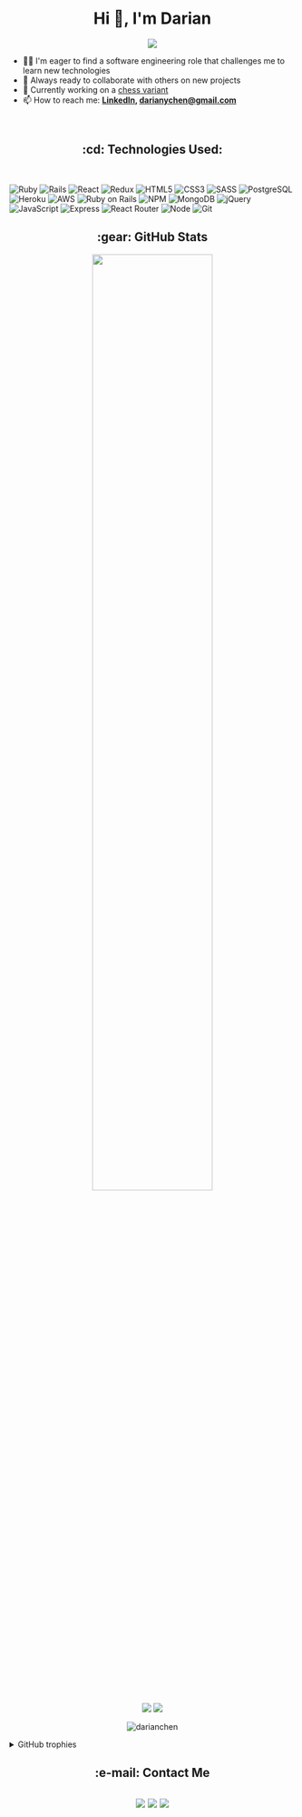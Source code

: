 <h1 align="center">Hi 👋, I'm Darian</h1>
<div align="center" > <img src="https://readme-typing-svg.demolab.com?font=Fira+Code&size=27&pause=1000&background=51FFB700&center=true&vCenter=true&lines=Full+Stack+Web+Developer" /> </div>

- 👨‍💻 I'm eager to find a software engineering role that challenges me to learn new technologies
- 🚀 Always ready to collaborate with others on new projects
- 🔭 Currently working on a [chess variant](https://darianchen.github.io/gothic-chess/)
- 📫 How to reach me:
**[LinkedIn](https://www.linkedin.com/in/darianchen), darianychen@gmail.com**

<br>
<h2 align="center">
:cd: Technologies Used:
 </h2>
<br/>

![Ruby](https://img.shields.io/badge/ruby-%23CC342D.svg?style=for-the-badge&logo=ruby&logoColor=white)
![Rails](https://img.shields.io/badge/rails-%23CC0000.svg?style=for-the-badge&logo=ruby-on-rails&logoColor=white)
![React](https://img.shields.io/badge/react-%2320232a.svg?style=for-the-badge&logo=react&logoColor=%2361DAFB)
![Redux](https://img.shields.io/badge/redux-%23593d88.svg?style=for-the-badge&logo=redux&logoColor=white)
![HTML5](https://img.shields.io/badge/html5-%23E34F26.svg?style=for-the-badge&logo=html5&logoColor=white)
![CSS3](https://img.shields.io/badge/css3-%231572B6.svg?style=for-the-badge&logo=css3&logoColor=white)
![SASS](https://img.shields.io/badge/SASS-hotpink.svg?style=for-the-badge&logo=SASS&logoColor=white)
![PostgreSQL](https://img.shields.io/badge/PostgreSQL-316192?style=for-the-badge&logo=postgresql&logoColor=white)
![Heroku](https://img.shields.io/badge/heroku-%23430098.svg?style=for-the-badge&logo=heroku&logoColor=white)
![AWS](https://img.shields.io/badge/AWS-%23FF9900.svg?style=for-the-badge&logo=amazon-aws&logoColor=white)
![Ruby on Rails](https://img.shields.io/badge/Ruby_on_Rails-CC0000?style=for-the-badge&logo=ruby-on-rails&logoColor=white)
![NPM](https://img.shields.io/badge/NPM-%23000000.svg?style=for-the-badge&logo=npm&logoColor=white)
![MongoDB](https://img.shields.io/badge/MongoDB-4EA94B?style=for-the-badge&logo=mongodb&logoColor=white)
![jQuery](https://img.shields.io/badge/jQuery-0769AD?style=for-the-badge&logo=jquery&logoColor=white)
![JavaScript](https://img.shields.io/badge/JavaScript-F7DF1E?style=for-the-badge&logo=javascript&logoColor=black)
![Express](https://img.shields.io/badge/Express.js-404D59?style=for-the-badge)
![React Router](https://img.shields.io/badge/React_Router-CA4245?style=for-the-badge&logo=react-router&logoColor=white)
![Node](https://img.shields.io/badge/Node.js-43853D?style=for-the-badge&logo=node.js&logoColor=white)
![Git](https://img.shields.io/badge/GIT-E44C30?style=for-the-badge&logo=git&logoColor=white)

<h2 align="center"> :gear: GitHub Stats </h2>
<p align="center"><img width="65%" src="https://github-readme-streak-stats.herokuapp.com?user=darianchen&theme=cobalt" /></p>
<p align="center"><img src="https://github-readme-stats.vercel.app/api?username=darianchen&theme=default"/>
  <img src="https://github-readme-stats.vercel.app/api/top-langs/?username=darianchen&layout=compact" />
</p>

<p align="center"> <img src="https://komarev.com/ghpvc/?username=darianchen&label=Profile%20views&color=0e75b6&style=flat" alt="darianchen" /> </p>

<details><summary>GitHub trophies</summary>
<img src="https://github-profile-trophy.vercel.app/?username=darianchen&theme=juicyfresh&no-bg=true&rank=-C" />
</details>

<h2 align="center"> :e-mail: Contact Me <h2>
<div align="center">
  <a href = "https://www.linkedin.com/in/darianchen/"><img src="https://img.shields.io/badge/linkedin-%230077B5.svg?style=for-the-badge&logo=linkedin&logoColor=white"/></a>
   <a href = "https://wellfound.com/u/darian-chen"><img src="https://img.shields.io/badge/AngelList-%23D4D4D4.svg?style=for-the-badge&logo=AngelList&logoColor=black"/></a>
 <a href = "mailto: darianychen@gmail.com"><img src="https://img.shields.io/badge/Microsoft_Outlook-0078D4?style=for-the-badge&logo=microsoft-outlook&logoColor=white"/> </a>
</div>
